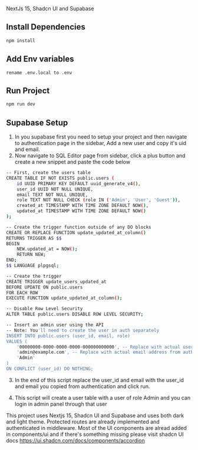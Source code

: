 NextJs 15, Shadcn UI and Supabase

## Install Dependencies

```bash
npm install
```

## Add Env variables

```base
rename .env.local to .env
```

## Run Project

```bash
npm run dev
```

## Supabase Setup

1. In you supabase first you need to setup your project and then navigate to authentication page in the sidebar, Add a new user and copy it's uid and email.
2. Now navigate to SQL Editor page from sidebar, click a plus button and create a new snippet and paste the code below

```bash
-- First, create the users table
CREATE TABLE IF NOT EXISTS public.users (
    id UUID PRIMARY KEY DEFAULT uuid_generate_v4(),
    user_id UUID NOT NULL UNIQUE,
    email TEXT NOT NULL UNIQUE,
    role TEXT NOT NULL CHECK (role IN ('Admin', 'User', 'Guest')),
    created_at TIMESTAMP WITH TIME ZONE DEFAULT NOW(),
    updated_at TIMESTAMP WITH TIME ZONE DEFAULT NOW()
);

-- Create the trigger function outside of any DO blocks
CREATE OR REPLACE FUNCTION update_updated_at_column()
RETURNS TRIGGER AS $$
BEGIN
    NEW.updated_at = NOW();
    RETURN NEW;
END;
$$ LANGUAGE plpgsql;

-- Create the trigger
CREATE TRIGGER update_users_updated_at
BEFORE UPDATE ON public.users
FOR EACH ROW
EXECUTE FUNCTION update_updated_at_column();

-- Disable Row Level Security
ALTER TABLE public.users DISABLE ROW LEVEL SECURITY;

-- Insert an admin user using the API
-- Note: You'll need to create the user in auth separately
INSERT INTO public.users (user_id, email, role)
VALUES (
    '00000000-0000-0000-0000-000000000000', -- Replace with actual user_id from auth
    'admin@example.com', -- Replace with actual email address from auth
    'Admin'
)
ON CONFLICT (user_id) DO NOTHING;
```
3. In the end of this script replace the user_id and email with the user_id and email you copied from authentication and click run.

4. This script will create a user table with a user of role Admin and you can login in admin panel through that user

This project uses Nextjs 15, Shadcn UI and Supabase and uses both dark and light theme. Protected routes are already implemented and authenticated in middleware. Most of the UI components are alread added in components/ui and if there's something missing please visit shadcn UI docs 
https://ui.shadcn.com/docs/components/accordion